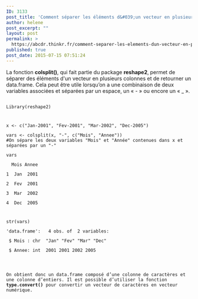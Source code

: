 ```yaml
---
ID: 3133
post_title: 'Comment séparer les éléments d&#039;un vecteur en plusieurs colonnes ? : colsplit'
author: helene
post_excerpt: ""
layout: post
permalink: >
  https://abcdr.thinkr.fr/comment-separer-les-elements-dun-vecteur-en-plusieurs-colonnes-colsplit/
published: true
post_date: 2015-07-15 07:51:24
---
```

<p>La fonction <b>colsplit()</b>, qui fait partie du package <b>reshape2</b>,<b> </b>permet de séparer des éléments d'un vecteur en plusieurs colonnes et de retourner un data.frame. Cela peut être utile lorsqu’on a une combinaison de deux variables associées et séparées par un espace, un « - » ou encore un « _ ».</p><p> <pre><code><br />Library(reshape2)</p><p> </p><p>x &lt;- c("Jan-2001", "Fev-2001", "Mar-2002", "Dec-2005")</p><p>vars &lt;- colsplit(x, "-", c("Mois", "Annee"))<br />#On sépare les deux variables "Mois" et "Année" contenues dans x et séparées par un "-" </p><p>vars</p><p>  Mois Annee</p><p>1  Jan  2001</p><p>2  Fev  2001</p><p>3  Mar  2002</p><p>4  Dec  2005</p><p> </p><p>str(vars)</p><p>'data.frame':   4 obs. of  2 variables:</p><p> $ Mois : chr  "Jan" "Fev" "Mar" "Dec"</p><p> $ Annee: int  2001 2001 2002 2005</p><p></pre>   </p><p>On obtient donc un data.frame composé d’une colonne de caractères et une colonne d’entiers. Il est possible d’utiliser la fonction <b>type.convert()</b> pour convertir un vecteur de caractères en vecteur numérique.</p><p> </p><p> </p>